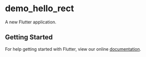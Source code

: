 # demo_hello_rect

A new Flutter application.

## Getting Started

For help getting started with Flutter, view our online
[documentation](https://flutter.io/).
